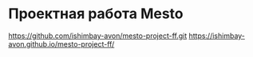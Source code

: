 # Проектная работа Mesto
https://github.com/ishimbay-avon/mesto-project-ff.git
https://ishimbay-avon.github.io/mesto-project-ff/